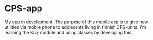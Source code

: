 # CPS-app
My app in development. The purpose of this mobile app is to give new utilities via mobile phone to adolecents living in finnish CPS-units. I'm learning the Kivy module and using classes by developing this.
